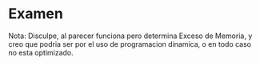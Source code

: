 # Examen
Nota: Disculpe, al parecer funciona pero determina Exceso de Memoria, y creo que podria ser por 
el uso de programacion dinamica, o en todo caso no esta optimizado.

